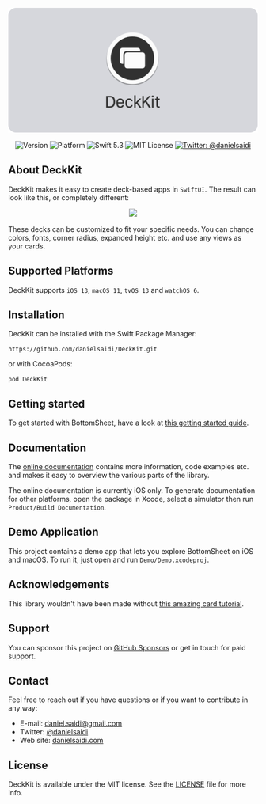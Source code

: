 <p align="center">
    <img src ="Resources/Logo.png" alt="DeckKit Logo" title="DeckKit" width=600 />
</p>

<p align="center">
    <img src="https://img.shields.io/github/v/release/danielsaidi/DeckKit?color=%2300550&sort=semver" alt="Version" />
    <img src="https://img.shields.io/cocoapods/p/DeckKit.svg?style=flat" alt="Platform" />
    <img src="https://img.shields.io/badge/Swift-5.3-orange.svg" alt="Swift 5.3" />
    <img src="https://img.shields.io/github/license/danielsaidi/DeckKit" alt="MIT License" />
    <a href="https://twitter.com/danielsaidi">
        <img src="https://img.shields.io/badge/contact-@danielsaidi-blue.svg?style=flat" alt="Twitter: @danielsaidi" />
    </a>
</p>


## About DeckKit

DeckKit makes it easy to create deck-based apps in `SwiftUI`. The result can look like this, or completely different: 

<p align="center">
    <img src="Resources/Demo.gif" width=300 />
</p>

These decks can be customized to fit your specific needs. You can change colors, fonts, corner radius, expanded height etc. and use any views as your cards.



## Supported Platforms

DeckKit supports `iOS 13`, `macOS 11`, `tvOS 13` and `watchOS 6`.



## Installation

DeckKit can be installed with the Swift Package Manager:

```
https://github.com/danielsaidi/DeckKit.git
```

or with CocoaPods:

```
pod DeckKit
```



## Getting started

To get started with BottomSheet, have a look at [this getting started guide][GettingStarted].



## Documentation

The [online documentation][Documentation] contains more information, code examples etc. and makes it easy to overview the various parts of the library.

The online documentation is currently iOS only. To generate documentation for other platforms, open the package in Xcode, select a simulator then run `Product/Build Documentation`. 



## Demo Application

This project contains a demo app that lets you explore BottomSheet on iOS and macOS. To run it, just open and run `Demo/Demo.xcodeproj`.



## Acknowledgements

This library wouldn't have been made without [this amazing card tutorial][Tutorial].



## Support

You can sponsor this project on [GitHub Sponsors][Sponsors] or get in touch for paid support. 



## Contact

Feel free to reach out if you have questions or if you want to contribute in any way:

* E-mail: [daniel.saidi@gmail.com][Email]
* Twitter: [@danielsaidi][Twitter]
* Web site: [danielsaidi.com][Website]



## License

DeckKit is available under the MIT license. See the [LICENSE][License] file for more info.



[Email]: mailto:daniel.saidi@gmail.com
[Twitter]: http://www.twitter.com/danielsaidi
[Website]: http://www.danielsaidi.com
[Sponsors]: https://github.com/sponsors/danielsaidi

[Documentation]: https://danielsaidi.github.io/DeckKit/documentation/deckkit/
[GettingStarted]: https://github.com/danielsaidi/DeckKit/blob/master/Readmes/Getting-Started.md
[License]: https://github.com/danielsaidi/DeckKit/blob/master/LICENSE

[Tutorial]: https://www.swiftcompiled.com/swiftui-cards/
